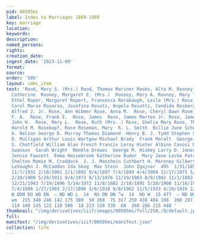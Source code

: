 ```yaml
---
pid: 00505mi
label: Index to Marriages 1869-1989
key: marriage
location: 
keywords: 
description: 
named_persons: 
rights: 
creation_date: 
ingest_date: '2023-11-09'
format: 
source: 
order: '505'
layout: cmhc_item
text: 'Rood, Mary S. (Mrs.) Rood, Thomas Mariner Rooks, Alta M. Rooney, Bridget Rooney,
  Catherine  Rooney, Margaret E. (Mrs.)  Rooney, Mary A. Rooney, Mary T. Roper, Maggie
  Ethel Roper, Margaret Ropert, Francesca Rorabaugh, Leila (Mrs.) Rosa, Madge  Rosander,
  Carol Marie Rosario, Josefina Rosati, Angela Rosatti, Candida Rosberg, Augusta Rose,
  Alfred J. Jr. Rose, Ann Wibmer Rose, Anna M.  Rose, Chery] Dawn Rose, Eugene T.  Rose,
  F. A.  Rose, Frank E.  Rose, James  Rose, James Marten Jr. Rose, James Marten Rose,
  John H.  Rose, Mary L.  Rose, Ruth (Mrs. ) Rose, Shelia Mary Rose, Theresa A. Roseberry,
  Harold M. Rosekopf, Rose Roseman, Mary  R. L. Smith  Billie June Schuck Theodore
  A. Nelson George D. Murray Thomas Diamond  Henry B. J. Tydd Stephen Savage Joseph
  D. Mulligan Arthur Louis Wartgow Michael Brady  Frank Maralt  George Eskildsen  C.
  S. Chatfield William Alan French Francis Leroy Hieter Albino Cavosi Raphael Malench  Axel
  Swanson  Sarah Wright  Menkle Drewes  George M. Hiskey Larry D. Jones Rebecca Anthony
  Jennie Fawcett  Emma Hassebrook Katherine Ruder  Mary Jane Locke Patricia Karen
  Shelton Mamie M. Craddock  J. J. Manshein Cuthbert H. Maroney Gilbert James Malmgren
  LeVaughn J. McCaddon Ida Skog  Max Stein  John Zgajnar  495  1/31/1893 6/8/1958
  11/7/1932 2/18/1901 2/1/1892 9/4/1897 7/4/1899 4/4/1904 12/17/1971 5/25/1886 4/15/1894
  2/20/1909 5/28/1911 9/4/1973 8/13/1976 11/19/1903 8/9/1902 11/1/1892 10/10/1899
  12/21/1943 7/19/1896 5/14/1972 11/8/1882 2/18/1891 5/28/1900 11/16/1911 10/4/1980
  7/4/1986 1/27/1903 2/17/1896 3/6/1918 9/8/1962 11/5/1933 4/20/1935 2/3/1893 7/18/1909  NSM
  N DDN DO WO DN  — ND WD L  14  NS ON DN “w  14  HO W  15 477  — ND OO O KY CO DD
  wm  215 340 246 142 175 389  58 268  75 317 259 438 494 198  260 207 203  69 126
  119 100 145 122 110 506  18 223 228 330  68  260 286 215 448 '
thumbnail: "/img/derivatives/iiif/images/00505mi/full/250,/0/default.jpg"
full: 
manifest: "/img/derivatives/iiif/00505mi/manifest.json"
collection: life
---
```


